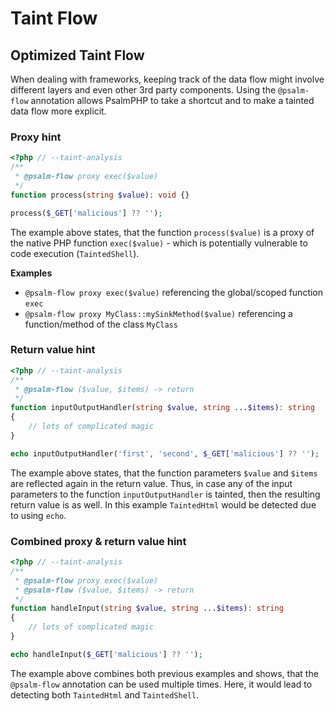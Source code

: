 # Taint Flow

## Optimized Taint Flow

When dealing with frameworks, keeping track of the data flow might involve different layers
and even other 3rd party components. Using the `@psalm-flow` annotation allows PsalmPHP to
take a shortcut and to make a tainted data flow more explicit.

### Proxy hint

```php
<?php // --taint-analysis
/**
 * @psalm-flow proxy exec($value)
 */
function process(string $value): void {}

process($_GET['malicious'] ?? '');
```

The example above states, that the function `process($value)` is a proxy of the native PHP
function `exec($value)` - which is potentially vulnerable to code execution (`TaintedShell`).

**Examples**

+ `@psalm-flow proxy exec($value)` referencing the global/scoped function `exec`
+ `@psalm-flow proxy MyClass::mySinkMethod($value)` referencing a function/method of the class `MyClass`

### Return value hint

```php
<?php // --taint-analysis
/**
 * @psalm-flow ($value, $items) -> return
 */
function inputOutputHandler(string $value, string ...$items): string
{
    // lots of complicated magic
}

echo inputOutputHandler('first', 'second', $_GET['malicious'] ?? '');
```

The example above states, that the function parameters `$value` and `$items` are reflected
again in the return value. Thus, in case any of the input parameters to the function
`inputOutputHandler` is tainted, then the resulting return value is as well. In this
example `TaintedHtml` would be detected due to using `echo`.

### Combined proxy & return value hint

```php
<?php // --taint-analysis
/**
 * @psalm-flow proxy exec($value)
 * @psalm-flow ($value, $items) -> return
 */
function handleInput(string $value, string ...$items): string
{
    // lots of complicated magic
}

echo handleInput($_GET['malicious'] ?? '');
```

The example above combines both previous examples and shows, that the `@psalm-flow` annotation
can be used multiple times. Here, it would lead to detecting both `TaintedHtml` and `TaintedShell`.
